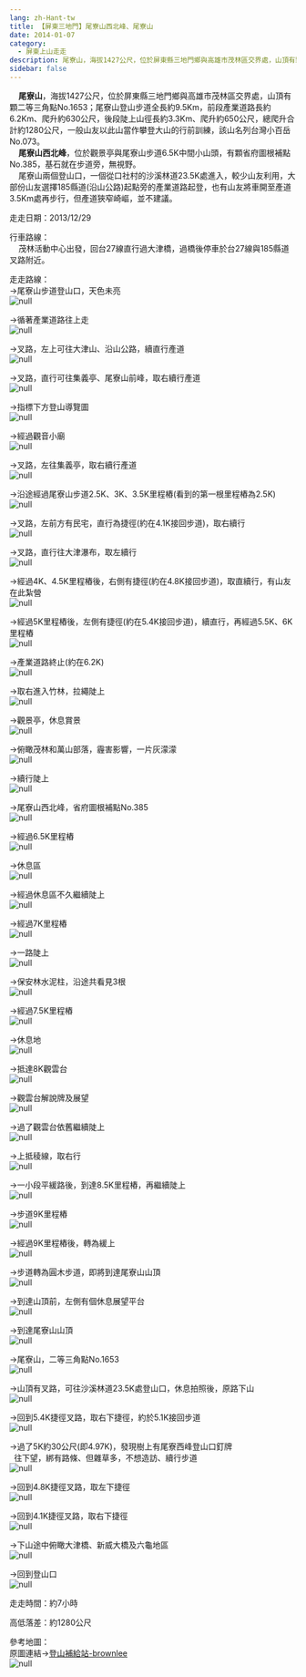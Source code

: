 ```yaml
---
lang: zh-Hant-tw
title: 【屏東三地門】尾寮山西北峰、尾寮山
date: 2014-01-07
category: 
  - 屏東上山走走
description: 尾寮山，海拔1427公尺，位於屏東縣三地門鄉與高雄市茂林區交界處，山頂有顆二等三角點No.1653；尾寮山登山步道全長約9.5Km，前段產業道路長約6.2Km、爬升約630公尺，後段陡上山徑長約3.3Km、爬升約650公尺，總爬升合計約1280公尺，一般山友以此山當作攀登大山的行前訓練，該山名列台灣小百岳No.073。 尾寮山西北峰，位於觀景亭與尾寮山步道6.5K中間小山頭，有顆省府圖根補點No.385，基石就在步道旁，無視野。 尾寮山兩個登山口，一個從口社村的沙溪林道23.5K處進入，較少山友利用，大部份山友選擇185縣道(沿山公路)起點旁的產業道路起登，也有山友將車開至產道3.5Km處再步行，但產道狹窄崎嶇，並不建議。
sidebar: false
---
```


    **尾寮山**，海拔1427公尺，位於屏東縣三地門鄉與高雄市茂林區交界處，山頂有顆二等三角點No.1653；尾寮山登山步道全長約9.5Km，前段產業道路長約6.2Km、爬升約630公尺，後段陡上山徑長約3.3Km、爬升約650公尺，總爬升合計約1280公尺，一般山友以此山當作攀登大山的行前訓練，該山名列台灣小百岳No.073。  
    **尾寮山西北峰**，位於觀景亭與尾寮山步道6.5K中間小山頭，有顆省府圖根補點No.385，基石就在步道旁，無視野。  
    尾寮山兩個登山口，一個從口社村的沙溪林道23.5K處進入，較少山友利用，大部份山友選擇185縣道(沿山公路)起點旁的產業道路起登，也有山友將車開至產道3.5Km處再步行，但產道狹窄崎嶇，並不建議。

走走日期：2013/12/29

行車路線：  
    茂林活動中心出發，回台27線直行過大津橋，過橋後停車於台27線與185縣道叉路附近。

走走路線：  
→尾寮山步道登山口，天色未亮  
![null](image/1014664520_l.jpg)

→循著產業道路往上走  
![null](image/1014664523_l.jpg)

→叉路，左上可往大津山、沿山公路，續直行產道  
![null](image/1014664527_l.jpg)

→叉路，直行可往集義亭、尾寮山前峰，取右續行產道  
![null](image/1014664529_l.jpg)

→指標下方登山導覽圖  
![null](image/1014664535_l.jpg)

→經過觀音小廟  
![null](image/1014664539_l.jpg)

→叉路，左往集義亭，取右續行產道  
![null](image/1014664543_l.jpg)

→沿途經過尾寮山步道2.5K、3K、3.5K里程樁(看到的第一根里程樁為2.5K)  
![null](image/1014664545_l.jpg)

→叉路，左前方有民宅，直行為捷徑(約在4.1K接回步道)，取右續行  
![null](image/1014664546_l.jpg)

→叉路，直行往大津瀑布，取左續行  
![null](image/1014664550_l.jpg)

→經過4K、4.5K里程樁後，右側有捷徑(約在4.8K接回步道)，取直續行，有山友在此紮營  
![null](image/1014664552_l.jpg)

→經過5K里程樁後，左側有捷徑(約在5.4K接回步道)，續直行，再經過5.5K、6K里程樁  
![null](image/1014664557_l.jpg)

→產業道路終止(約在6.2K)  
![null](image/1014664558_l.jpg)

→取右進入竹林，拉繩陡上  
![null](image/1014664563_l.jpg)

→觀景亭，休息賞景  
![null](image/1014664567_l.jpg)

→俯瞰茂林和萬山部落，霾害影響，一片灰濛濛  
![null](image/1014664569_l.jpg)

→續行陡上  
![null](image/1014664572_l.jpg)

→尾寮山西北峰，省府圖根補點No.385  
![null](image/1014664574_l.jpg)

→經過6.5K里程樁  
![null](image/1014664576_l.jpg)

→休息區  
![null](image/1014664579_l.jpg)

→經過休息區不久繼續陡上  
![null](image/1014664582_l.jpg)

→經過7K里程樁  
![null](image/1014664583_l.jpg)

→一路陡上  
![null](image/1014664587_l.jpg)

→保安林水泥柱，沿途共看見3根  
![null](image/1014664590_l.jpg)

→經過7.5K里程樁  
![null](image/1014664591_l.jpg)

→休息地  
![null](image/1014664594_l.jpg)

→抵達8K觀雲台  
![null](image/1014664595_l.jpg)

→觀雲台解說牌及展望  
![null](image/1014664597_l.jpg)

→過了觀雲台依舊繼續陡上  
![null](image/1014664600_l.jpg)

→上抵稜線，取右行  
![null](image/1014664605_l.jpg)

→一小段平緩路後，到達8.5K里程樁，再繼續陡上  
![null](image/1014664608_l.jpg)

→步道9K里程樁  
![null](image/1014664610_l.jpg)

→經過9K里程樁後，轉為緩上  
![null](image/1014664617_l.jpg)

→步道轉為圓木步道，即將到達尾寮山山頂  
![null](image/1014664621_l.jpg)

→到達山頂前，左側有個休息展望平台  
![null](image/1014664625_l.jpg)

→到達尾寮山山頂  
![null](image/1014664630_l.jpg)

→尾寮山，二等三角點No.1653  
![null](image/1014664640_l.jpg)

→山頂有叉路，可往沙溪林道23.5K處登山口，休息拍照後，原路下山  
![null](image/1014664645_l.jpg)

→回到5.4K捷徑叉路，取右下捷徑，約於5.1K接回步道  
![null](image/1014664648_l.jpg)

→過了5K約30公尺(即4.97K)，發現樹上有尾寮西峰登山口釘牌  
  往下望，綁有路條、但雜草多，不想造訪、續行步道  
![null](image/1014664652_l.jpg)

→回到4.8K捷徑叉路，取左下捷徑  
![null](image/1014664660_l.jpg)

→回到4.1K捷徑叉路，取右下捷徑  
![null](image/1014664667_l.jpg)

→下山途中俯瞰大津橋、新威大橋及六龜地區  
![null](image/1014664670_l.jpg)

→回到登山口  
![null](image/1014664674_l.jpg)

走走時間：約7小時

高低落差：約1280公尺

參考地圖：  
原圖連結→[登山補給站-brownlee](http://www.keepon.com.tw/DiscussLoad.aspx?code=314B5CF9AEC3A19113F6CAA6F539A6621F69A753B64927D9)  
![null](image/1014664763_l.jpg)